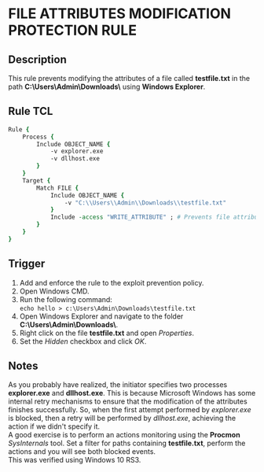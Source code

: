 # FILE ATTRIBUTES MODIFICATION PROTECTION RULE

## Description
This rule prevents modifying the attributes of a file called **testfile.txt** in the path **C:\\Users\\Admin\\Downloads\\** using **Windows Explorer**.

## Rule TCL
```tcl
Rule {
    Process {
        Include OBJECT_NAME {
            -v explorer.exe
            -v dllhost.exe
        }
    }
    Target {
        Match FILE {
            Include OBJECT_NAME {
                -v "C:\\Users\\Admin\\Downloads\\testfile.txt"
            }
            Include -access "WRITE_ATTRIBUTE" ; # Prevents file attributes modification
        }
    }
}
```

## Trigger
1. Add and enforce the rule to the exploit prevention policy.
1. Open Windows CMD.
1. Run the following command:<br>
`echo hello > c:\Users\Admin\Downloads\testfile.txt`
1. Open Windows Explorer and navigate to the folder **C:\\Users\\Admin\\Downloads\\**.
1. Right click on the file **testfile.txt** and open *Properties*.
1. Set the *Hidden* checkbox and click *OK*.

## Notes
As you probably have realized, the initiator specifies two processes **explorer.exe** and **dllhost.exe**. This is because Microsoft Windows has some internal retry mechanisms to ensure that the modification of the attributes finishes successfully. So, when the first attempt performed by *explorer.exe* is blocked, then a retry will be performed by *dllhost.exe*, achieving the action if we didn't specify it.<br>
A good exercise is to perform an actions monitoring using the **Procmon** *SysInternals* tool. Set a filter for paths containing **testfile.txt**, perform the actions and you will see both blocked events.<br>
This was verified using Windows 10 RS3.